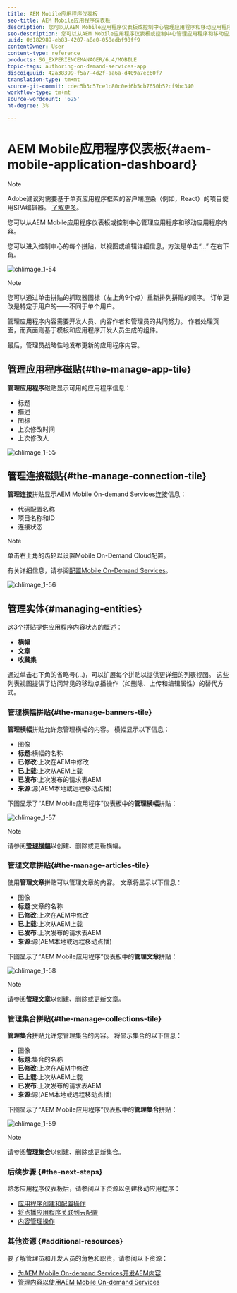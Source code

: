 ```yaml
---
title: AEM Mobile应用程序仪表板
seo-title: AEM Mobile应用程序仪表板
description: 您可以从AEM Mobile应用程序仪表板或控制中心管理应用程序和移动应用程序内容。 可查看本页以了解更多信息。
seo-description: 您可以从AEM Mobile应用程序仪表板或控制中心管理应用程序和移动应用程序内容。 可查看本页以了解更多信息。
uuid: 0d182989-eb83-4207-a8e0-050edbf98ff9
contentOwner: User
content-type: reference
products: SG_EXPERIENCEMANAGER/6.4/MOBILE
topic-tags: authoring-on-demand-services-app
discoiquuid: 42a38399-f5a7-4d2f-aa6a-d409a7ec60f7
translation-type: tm+mt
source-git-commit: cdec5b3c57ce1c80c0ed6b5cb7650b52cf9bc340
workflow-type: tm+mt
source-wordcount: '625'
ht-degree: 3%

---
```



# AEM Mobile应用程序仪表板{#aem-mobile-application-dashboard}

>[!NOTE]
>
>Adobe建议对需要基于单页应用程序框架的客户端渲染（例如，React）的项目使用SPA编辑器。 [了解更多](/help/sites-developing/spa-overview.md)。

您可以从AEM Mobile应用程序仪表板或控制中心管理应用程序和移动应用程序内容。

您可以进入控制中心的每个拼贴，以视图或编辑详细信息，方法是单击“...” 在右下角。

![chlimage_1-54](assets/chlimage_1-54.png)

>[!NOTE]
>
>您可以通过单击拼贴的抓取器图标（左上角9个点）重新排列拼贴的顺序。 订单更改是特定于用户的——不同于单个用户。

管理应用程序内容需要开发人员、内容作者和管理员的共同努力。 作者处理页面，而页面则基于模板和应用程序开发人员生成的组件。

最后，管理员战略性地发布更新的应用程序内容。

## 管理应用程序磁贴{#the-manage-app-tile}

**管理应用程序**&#x200B;磁贴显示可用的应用程序信息：

* 标题
* 描述
* 图标
* 上次修改时间
* 上次修改人

![chlimage_1-55](assets/chlimage_1-55.png)

## 管理连接磁贴{#the-manage-connection-tile}

**管理连接**&#x200B;拼贴显示AEM Mobile On-demand Services连接信息：

* 代码配置名称
* 项目名称和ID
* 连接状态

>[!NOTE]
>
>单击右上角的齿轮以设置Mobile On-Demand Cloud配置。
>
>有关详细信息，请参阅[配置Mobile On-Demand Services](/help/mobile/mobile-on-demand-associating-an-on-demand-app-to-cloud-configuration.md)。

![chlimage_1-56](assets/chlimage_1-56.png)

## 管理实体{#managing-entities}

这3个拼贴提供应用程序内容状态的概述：

* **横幅**
* **文章**
* **收藏集**

通过单击右下角的省略号(...)，可以扩展每个拼贴以提供更详细的列表视图。 这些列表视图提供了访问常见的移动点播操作（如删除、上传和编辑属性）的替代方式。

### 管理横幅拼贴{#the-manage-banners-tile}

**管理横幅**&#x200B;拼贴允许您管理横幅的内容。 横幅显示以下信息：

* 图像
* **标题**:横幅的名称
* **已修改**:上次在AEM中修改
* **已上载**:上次从AEM上载
* **已发布**:上次发布的请求表AEM
* **来源**:源(AEM本地或远程移动点播)

下图显示了“AEM Mobile应用程序”仪表板中的&#x200B;**管理横幅**&#x200B;拼贴：

![chlimage_1-57](assets/chlimage_1-57.png)

>[!NOTE]
>
>请参阅&#x200B;**[管理横幅](/help/mobile/mobile-on-demand-managing-banners.md)**&#x200B;以创建、删除或更新横幅。

### 管理文章拼贴{#the-manage-articles-tile}

使用&#x200B;**管理文章**&#x200B;拼贴可以管理文章的内容。 文章将显示以下信息：

* 图像
* **标题**:文章的名称
* **已修改**:上次在AEM中修改
* **已上载**:上次从AEM上载
* **已发布**:上次发布的请求表AEM
* **来源**:源(AEM本地或远程移动点播)

下图显示了“AEM Mobile应用程序”仪表板中的&#x200B;**管理文章**&#x200B;拼贴：

![chlimage_1-58](assets/chlimage_1-58.png)

>[!NOTE]
>
>请参阅&#x200B;[**管理文章**](/help/mobile/mobile-on-demand-managing-articles.md)&#x200B;以创建、删除或更新文章。

### 管理集合拼贴{#the-manage-collections-tile}

**管理集合**&#x200B;拼贴允许您管理集合的内容。 将显示集合的以下信息：

* 图像
* **标题**:集合的名称
* **已修改**:上次在AEM中修改
* **已上载**:上次从AEM上载
* **已发布**:上次发布的请求表AEM
* **来源**:源(AEM本地或远程移动点播)

下图显示了“AEM Mobile应用程序”仪表板中的&#x200B;**管理集合**&#x200B;拼贴：

![chlimage_1-59](assets/chlimage_1-59.png)

>[!NOTE]
>
>请参阅&#x200B;**[管理集合](/help/mobile/mobile-on-demand-managing-collections.md)**&#x200B;以创建、删除或更新集合。

### 后续步骤 {#the-next-steps}

熟悉应用程序仪表板后，请参阅以下资源以创建移动应用程序：

* [应用程序创建和配置操作](/help/mobile/mobile-apps-ondemand-application-create-configure-action.md)
* [将点播应用程序关联到云配置](/help/mobile/mobile-on-demand-associating-an-on-demand-app-to-cloud-configuration.md)
* [内容管理操作](/help/mobile/mobile-apps-ondemand-manage-content-ondemand.md)

### 其他资源 {#additional-resources}

要了解管理员和开发人员的角色和职责，请参阅以下资源：

* [为AEM Mobile On-demand Services开发AEM内容](/help/mobile/aem-mobile-on-demand.md)
* [管理内容以使用AEM Mobile On-demand Services](/help/mobile/aem-mobile.md)

